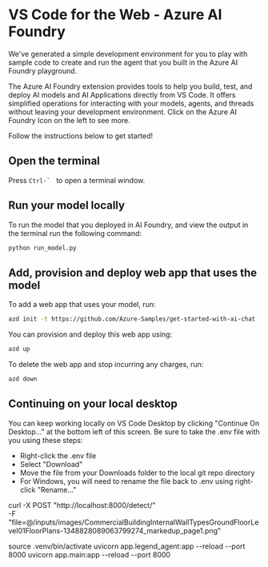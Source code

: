 # VS Code for the Web - Azure AI Foundry

We've generated a simple development environment for you to play with sample code to create and run the agent that you built in the Azure AI Foundry playground.

The Azure AI Foundry extension provides tools to help you build, test, and deploy AI models and AI Applications directly from VS Code. It offers simplified operations for interacting with your models, agents, and threads without leaving your development environment. Click on the Azure AI Foundry Icon on the left to see more.

Follow the instructions below to get started!

## Open the terminal

Press `` Ctrl-` `` &nbsp; to open a terminal window.

## Run your model locally

To run the model that you deployed in AI Foundry, and view the output in the terminal run the following command:

```bash
python run_model.py
```

## Add, provision and deploy web app that uses the model

To add a web app that uses your model, run:

```bash
azd init -t https://github.com/Azure-Samples/get-started-with-ai-chat
```

You can provision and deploy this web app using:

```bash
azd up
```

To delete the web app and stop incurring any charges, run:

```bash
azd down
```

## Continuing on your local desktop

You can keep working locally on VS Code Desktop by clicking "Continue On Desktop..." at the bottom left of this screen. Be sure to take the .env file with you using these steps:

- Right-click the .env file
- Select "Download"
- Move the file from your Downloads folder to the local git repo directory
- For Windows, you will need to rename the file back to .env using right-click "Rename..."

curl -X POST "http://localhost:8000/detect/" \
 -F "file=@/inputs/images/CommercialBuildingInternalWallTypesGroundFloorLevel01FloorPlans-1348828089063799274_markedup_page1.png"

source .venv/bin/activate
uvicorn app.legend_agent:app --reload --port 8000
uvicorn app.main:app --reload --port 8000
